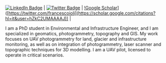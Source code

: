 [![LinkedIn Badge](https://img.shields.io/badge/My-LinkedIn-blue)](https://www.linkedin.com/in/francesco-ioli-640061160) |
[![Twitter Badge](https://img.shields.io/twitter/follow/francescoioli?style=social)](https://twitter.com/francescoioli) |
[!Google Scholar](https://img.shields.io/badge/Google%20Scholar-4285F4?style=for-the-badge&logo=google-scholar&logoColor=white)]([https://twitter.com/francescoioli](https://scholar.google.com/citations?hl=it&user=hZkC2UMAAAAJ)) |

I am a PhD student in Environmental and Infrastructure Engineer, and I am specialized in geomatics, photogrammetry, topography and GIS. 
My work focuses on UAV photogrammetry for land, glacier and infrastructure monitoring, as well as on integration of photogrammetry, laser scanner and topographic techniques for 3D modelling.
I am a UAV pilot, licensed to operate in critical scenarios.
